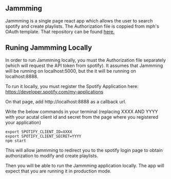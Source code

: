 

## Jammming

Jammming is a single page react app which allows the user to search spotify and create playlists. The Authorization file is coppied from mph's OAuth template. That repository can be found <a href="https://github.com/AodenTeo/oauth-bridge-template.git">here.</a>

## Runing Jammming Locally

In order to run Jammming locally, you must the Authorization file separately (which will request the API token from spotify). It assumes that Jammming will be running on localhost:5000, but the it will be running on localhost:8888.

To run it locally, you must register the Spotify Application here:
https://developer.spotify.com/my-applications

On that page, add http://localhost:8888 as a callback url.

Write the below commands in your terminal (replacing XXXX AND YYYY with your acutal client id and secret from the page where you registered your application)

```
export SPOTIFY_CLIENT_ID=XXXX
export SPOTIFY_CLIENT_SECRET=YYYY
npm start
```

This will allow jammming to redirect you to the spotify login page to obtain authorization to modify and create playlists. 

Then you will be able to run the Jammming application locally. The app will expect that you are running it in production mode. 


